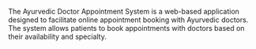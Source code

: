 The Ayurvedic Doctor Appointment System is a web-based application designed to facilitate online appointment booking with Ayurvedic doctors. The system allows patients to book appointments with doctors based on their availability and specialty.
